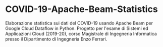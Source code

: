 # COVID-19-Apache-Beam-Statistics
Elaborazione statistica sui dati del COVID-19 usando Apache Beam per Google Cloud Dataflow in Python. Progetto per l'esame di Sistemi ed Applicazioni Cloud (2019-20), corso Magistrale di Ingegneria Informatica presso il Dipartimento di Ingegneria Enzo Ferrari. 
